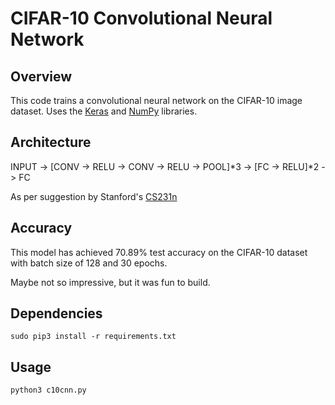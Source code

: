 # CIFAR-10 Convolutional Neural Network

## Overview
This code trains a convolutional neural network on the CIFAR-10 image dataset. Uses the [Keras](https://keras.io/) and [NumPy](http://www.numpy.org/) libraries.

## Architecture
 INPUT -> [CONV -> RELU -> CONV -> RELU -> POOL]*3 -> [FC -> RELU]*2 -> FC
 
 As per suggestion by Stanford's [CS231n](http://cs231n.github.io/convolutional-networks/#architectures)

## Accuracy
This model has achieved 70.89% test accuracy on the CIFAR-10 dataset with batch size of 128 and 30 epochs.

Maybe not so impressive, but it was fun to build.

## Dependencies

```sudo pip3 install -r requirements.txt```

## Usage
```python3 c10cnn.py```

